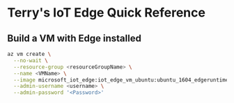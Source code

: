 # Terry's IoT Edge Quick Reference

## Build a VM with Edge installed
```bash
az vm create \
  --no-wait \
  --resource-group <resourceGroupName> \
  --name <VMName> \
  --image microsoft_iot_edge:iot_edge_vm_ubuntu:ubuntu_1604_edgeruntimeonly:1.0.1 \
  --admin-username <username> \
  --admin-password '<Password>'
```

